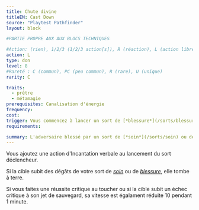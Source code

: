 ```yaml
---
title: Chute divine
titleEN: Cast Down
source: "Playtest Pathfinder"
layout: block

#PARTIE PROPRE AUX AUX BLOCS TECHNIQUES

#Action: (rien), 1/2/3 (1/2/3 action[s]), R (réaction), L (action libre)
action: L
type: don
level: 8
#Rareté : C (commun), PC (peu commun), R (rare), U (unique)
rarity: C

traits:
  - prêtre
  - métamagie
prerequisites: Canalisation d'énergie
frequency: 
cost: 
trigger: Vous commencez à lancer un sort de [*blessure*](/sorts/blessure) ou de [*soin*](/sorts/soin.html) pour blesser un adversaire.
requirements:

summary: L'adversaire blessé par un sort de [*soin*](/sorts/soin) ou de [*blessure*](/sorts/blessure.html) tombe à terre.
---
```


Vous ajoutez une action d'Incantation verbale au lancement du sort déclencheur.

Si la cible subit des dégâts de votre sort de [*soin*](/sorts/soin) ou de [*blessure*](/sorts/blessure.html), elle tombe à terre.

Si vous faites une réussite critique au toucher ou si la cible subit un échec critique à son jet de sauvegard, sa vitesse est égalament réduite 10 pendant 1 minute.
